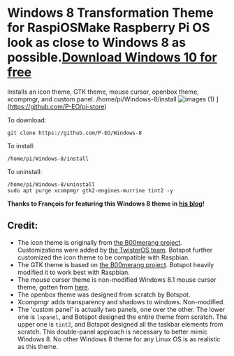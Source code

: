 # Windows 8 Transformation Theme for RaspiOSMake Raspberry Pi OS look as close to Windows 8 as possible.[Download Windows 10 for free](https://dw.uptodown.com/dwn/QUdv6naN6XSz-BTNBv1U7PjToknerMmh-l4mc1WdG564SioD6mMWJOZ30K0o4zvzyQz6PmkZ431LrCGMw8hXy4DXgwP-5Mgz4R0Guy_9C6r7RhLyc7T7wcXCDFdKQw7C/wWnYZ_ooIbQ5Uq-bB3jMyNVjP98Ert8eF9c3Eb6k0pUPUJA4txPQehTTXh87AfD5zT38jEIDqOCpstMeW3KFzAkck_NZPK1lzeWFlH-L8DnE71u8tL1z_Q-F2dobG_Z6/NB5WiSrgkZFEWMiaK029uCaqG5-_IHtQNFPJP-_NyLaKCwuLE0V7VVjWt6vXB2a438p-utg6yzxQGVHBGyM_o6XG-Rq943fxBK6Q9JjKJSo=/)
Installs an icon theme, GTK theme, mouse cursor, openbox theme, xcompmgr, and custom panel.
/home/pi/Windows-8/install
![images (1)](https://user-images.githubusercontent.com/87420016/127193723-2d390e0c-0864-4d7d-bc3a-dd91ffa404a2.jpeg)
](https://github.com/P-EO/pi-store)

To download:

    git clone https://github.com/P-EO/Windows-8
    
To install:
    
    /home/pi/Windows-8/install

To uninstall:

    /home/pi/Windows-8/uninstall
    sudo apt purge xcompmgr gtk2-engines-murrine tint2 -y
**Thanks to François for featuring this Windows 8 theme in [his blog](https://www.framboise314.fr/raspberry-pi-os-avec-un-look-de-windows-8/)!**
## Credit:
- The icon theme is originally from [the B00merang project](https://github.com/B00merang-Artwork/Windows-10). Customizations were added by [the TwisterOS team](https://twisteros.com/). Botspot further customized the icon theme to be compatible with Raspbian.
- The GTK theme is based on [the B00merang project](https://github.com/B00merang-Project/Windows-10). Botspot heavily modified it to work best with Raspbian.
- The mouse cursor theme is non-modified Windows 8.1 mouse cursor theme, gotten from [here](https://www.gnome-look.org/p/1084938/).
- The openbox theme was designed from scratch by Botspot.
- Xcompmgr adds transparency and shadows to windows. Non-modified.
- The 'custom panel' is actually two panels, one over the other. The lower one is `lxpanel`, and Botspot designed the entire theme from scratch. The upper one is `tint2`, and Botspot designed all the taskbar elements from scratch. This double-panel approach is necessary to  better mimic Windows 8. No other Windows 8 theme for any Linux OS is as realistic as this theme.
